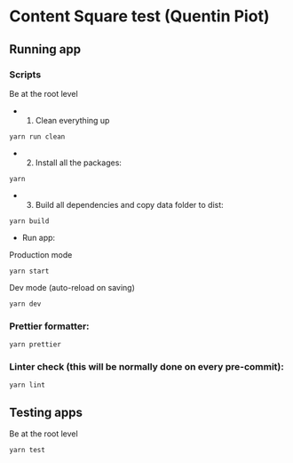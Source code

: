 
# Content Square test (Quentin Piot)

## Running app

### Scripts

Be at the root level

*
    1. Clean everything up

```
yarn run clean
```

*
    2. Install all the packages:

```
yarn
``` 

*
    3. Build all dependencies and copy data folder to dist:

```
yarn build
```

* Run app:

Production mode

```
yarn start
```

Dev mode (auto-reload on saving)

```
yarn dev
```

### Prettier formatter:

```
yarn prettier
``` 

### Linter check (this will be normally done on every pre-commit):

```
yarn lint
``` 

## Testing apps

Be at the root level

```
yarn test
``` 
